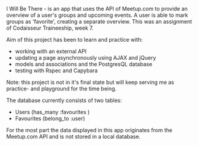 

I Will Be There -
is an app that uses the API of Meetup.com to provide an overview of a user's groups and upcoming events. A user is able to mark groups as 'favorite', creating a separate overview. This was an assignment of Codaisseur Traineeship, week 7.

Aim of this project has been to learn and practice with:
- working with an external API
- updating a page asynchronously using AJAX and jQuery
- models and associations and the PostgresQL database
- testing with Rspec and Capybara

Note: this project is not in it's final state but will keep serving me as practice- and playground for the time being.

The database currently consists of two tables:
- Users (has_many :favourites )
- Favourites (belong_to :user)

For the most part the data displayed in this app originates from the Meetup.com API and is not stored in a local database.
